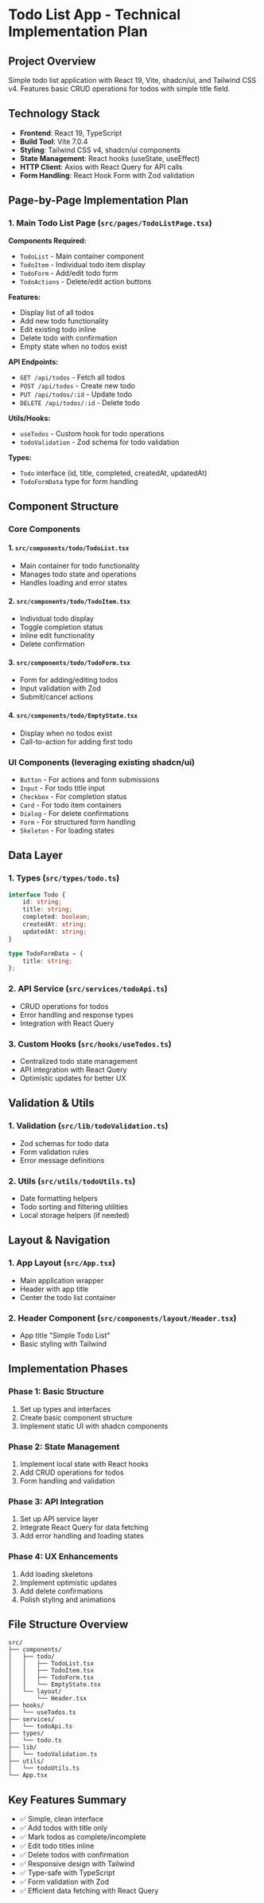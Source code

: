# Todo List App - Technical Implementation Plan

## Project Overview

Simple todo list application with React 19, Vite, shadcn/ui, and Tailwind CSS v4. Features basic CRUD operations for todos with simple title field.

## Technology Stack

- **Frontend**: React 19, TypeScript
- **Build Tool**: Vite 7.0.4
- **Styling**: Tailwind CSS v4, shadcn/ui components
- **State Management**: React hooks (useState, useEffect)
- **HTTP Client**: Axios with React Query for API calls
- **Form Handling**: React Hook Form with Zod validation

## Page-by-Page Implementation Plan

### 1. Main Todo List Page (`src/pages/TodoListPage.tsx`)

**Components Required:**

- `TodoList` - Main container component
- `TodoItem` - Individual todo item display
- `TodoForm` - Add/edit todo form
- `TodoActions` - Delete/edit action buttons

**Features:**

- Display list of all todos
- Add new todo functionality
- Edit existing todo inline
- Delete todo with confirmation
- Empty state when no todos exist

**API Endpoints:**

- `GET /api/todos` - Fetch all todos
- `POST /api/todos` - Create new todo
- `PUT /api/todos/:id` - Update todo
- `DELETE /api/todos/:id` - Delete todo

**Utils/Hooks:**

- `useTodos` - Custom hook for todo operations
- `todoValidation` - Zod schema for todo validation

**Types:**

- `Todo` interface (id, title, completed, createdAt, updatedAt)
- `TodoFormData` type for form handling

## Component Structure

### Core Components

#### 1. `src/components/todo/TodoList.tsx`

- Main container for todo functionality
- Manages todo state and operations
- Handles loading and error states

#### 2. `src/components/todo/TodoItem.tsx`

- Individual todo display
- Toggle completion status
- Inline edit functionality
- Delete confirmation

#### 3. `src/components/todo/TodoForm.tsx`

- Form for adding/editing todos
- Input validation with Zod
- Submit/cancel actions

#### 4. `src/components/todo/EmptyState.tsx`

- Display when no todos exist
- Call-to-action for adding first todo

### UI Components (leveraging existing shadcn/ui)

- `Button` - For actions and form submissions
- `Input` - For todo title input
- `Checkbox` - For completion status
- `Card` - For todo item containers
- `Dialog` - For delete confirmations
- `Form` - For structured form handling
- `Skeleton` - For loading states

## Data Layer

### 1. Types (`src/types/todo.ts`)

```typescript
interface Todo {
    id: string;
    title: string;
    completed: boolean;
    createdAt: string;
    updatedAt: string;
}

type TodoFormData = {
    title: string;
};
```

### 2. API Service (`src/services/todoApi.ts`)

- CRUD operations for todos
- Error handling and response types
- Integration with React Query

### 3. Custom Hooks (`src/hooks/useTodos.ts`)

- Centralized todo state management
- API integration with React Query
- Optimistic updates for better UX

## Validation & Utils

### 1. Validation (`src/lib/todoValidation.ts`)

- Zod schemas for todo data
- Form validation rules
- Error message definitions

### 2. Utils (`src/utils/todoUtils.ts`)

- Date formatting helpers
- Todo sorting and filtering utilities
- Local storage helpers (if needed)

## Layout & Navigation

### 1. App Layout (`src/App.tsx`)

- Main application wrapper
- Header with app title
- Center the todo list container

### 2. Header Component (`src/components/layout/Header.tsx`)

- App title "Simple Todo List"
- Basic styling with Tailwind

## Implementation Phases

### Phase 1: Basic Structure

1. Set up types and interfaces
2. Create basic component structure
3. Implement static UI with shadcn components

### Phase 2: State Management

1. Implement local state with React hooks
2. Add CRUD operations for todos
3. Form handling and validation

### Phase 3: API Integration

1. Set up API service layer
2. Integrate React Query for data fetching
3. Add error handling and loading states

### Phase 4: UX Enhancements

1. Add loading skeletons
2. Implement optimistic updates
3. Add delete confirmations
4. Polish styling and animations

## File Structure Overview

```
src/
├── components/
│   ├── todo/
│   │   ├── TodoList.tsx
│   │   ├── TodoItem.tsx
│   │   ├── TodoForm.tsx
│   │   └── EmptyState.tsx
│   └── layout/
│       └── Header.tsx
├── hooks/
│   └── useTodos.ts
├── services/
│   └── todoApi.ts
├── types/
│   └── todo.ts
├── lib/
│   └── todoValidation.ts
├── utils/
│   └── todoUtils.ts
└── App.tsx
```

## Key Features Summary

- ✅ Simple, clean interface
- ✅ Add todos with title only
- ✅ Mark todos as complete/incomplete
- ✅ Edit todo titles inline
- ✅ Delete todos with confirmation
- ✅ Responsive design with Tailwind
- ✅ Type-safe with TypeScript
- ✅ Form validation with Zod
- ✅ Efficient data fetching with React Query
